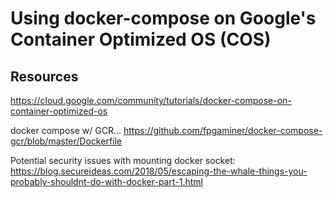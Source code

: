 # Using docker-compose on Google's Container Optimized OS (COS)

## Resources

https://cloud.google.com/community/tutorials/docker-compose-on-container-optimized-os

docker compose w/ GCR... https://github.com/fpgaminer/docker-compose-gcr/blob/master/Dockerfile

Potential security issues with mounting docker socket: https://blog.secureideas.com/2018/05/escaping-the-whale-things-you-probably-shouldnt-do-with-docker-part-1.html
